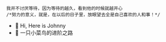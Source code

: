 ```
我并不讨厌等待，因为等待的越久，看到他的时候就越开心
/*努力的意义，就是，在以后的日子里，放眼望去全是自己喜欢的人和事！*/
```

- 👋 Hi, Here is Johnny
- 👀 一只小菜鸟的进阶之路

<!---
JieYu-Johnny/JieYu-Johnny is a ✨ special ✨ repository because its `README.md` (this file) appears on your GitHub profile.
You can click the Preview link to take a look at your changes.
--->
